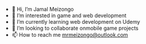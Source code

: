 - 👋 Hi, I’m Jamal Meizongo
- 👀 I’m interested in game and web development
- 🌱 I’m currently learning web development on Udemy
- 💞️ I’m looking to collaborate onmobile  game projects
- 📫 How to reach me mrmeizongo@outlook.com

<!---
mrmeizongo/mrmeizongo is a ✨ special ✨ repository because its `README.md` (this file) appears on your GitHub profile.
You can click the Preview link to take a look at your changes.
--->
